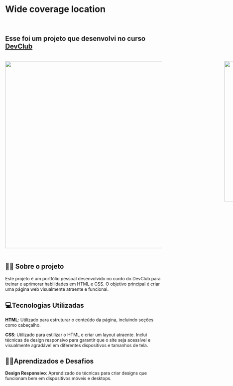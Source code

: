 <h1><strong>Wide coverage location</strong></h1>
<br>
<h2>Esse foi um projeto que desenvolvi no curso <a href="https://aulas.devclub.com.br/"><strong>DevClub</strong></a></h2>
<br>
<div style="display: flex; justify-content: space-between;">
  <img src="https://github.com/DeboraHonorato/wide-coverage-location/blob/main/assets/desktop.png?raw=true" style="width: 600px; height: auto; padding-right: 200px;"/> <img src="https://github.com/DeboraHonorato/wide-coverage-location/blob/main/assets/mobile.png?raw=true" style="width: auto; height: 450px;" />
</div>
<br>
<h2>👩‍💻 Sobre o projeto</h2>
<p>Este projeto é um portfólio pessoal desenvolvido no curdo do DevClub para treinar e aprimorar habilidades em HTML e CSS. O objetivo principal é criar uma página web visualmente atraente e funcional.</p>

<h2>💻​Tecnologias Utilizadas</h2>
<p><strong>HTML</strong>: Utilizado para estruturar o conteúdo da página, incluindo seções como cabeçalho.</p>
<p><strong>CSS</strong>: Utilizado para estilizar o HTML e criar um layout atraente. Inclui técnicas de design responsivo para garantir que o site seja acessível e visualmente agradável em diferentes dispositivos e tamanhos de tela.</p>

<h2>👩‍🏫​Aprendizados e Desafios</h2>
<p><strong>Design Responsivo</strong>: Aprendizado de técnicas para criar designs que funcionam bem em dispositivos móveis e desktops.</p>




​​
